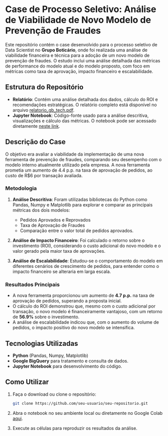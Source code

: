 # Case de Processo Seletivo: Análise de Viabilidade de Novo Modelo de Prevenção de Fraudes

Este repositório contém o case desenvolvido para o processo seletivo de Data Scientist no **Grupo Boticário**, onde foi realizada uma análise de viabilidade financeira e técnica para a adoção de um novo modelo de prevenção de fraudes. O estudo inclui uma análise detalhada das métricas de performance do modelo atual e do modelo proposto, com foco em métricas como taxa de aprovação, impacto financeiro e escalabilidade.

## Estrutura do Repositório

- **Relatório**: Contém uma análise detalhada dos dados, cálculo do ROI e recomendações estratégicas. O relatório completo está disponível no arquivo [relatorio_gb_tech.pdf](link).
- **Jupyter Notebook**: Código-fonte usado para a análise descritiva, visualizações e cálculo das métricas. O notebook pode ser acessado diretamente [neste link](https://colab.research.google.com/drive/1dfolUTaFLeQ1-wN1KsWU9ySSQ7MoSmPD?usp=sharing).

## Descrição do Case

O objetivo era avaliar a viabilidade da implementação de uma nova ferramenta de prevenção de fraudes, comparando seu desempenho com o modelo interno atualmente utilizado pela empresa. A nova ferramenta prometia um aumento de 4.4 p.p. na taxa de aprovação de pedidos, ao custo de R$6 por transação avaliada.

### Metodologia

1. **Análise Descritiva**: Foram utilizadas bibliotecas do Python como Pandas, Numpy e Matplotlib para explorar e comparar as principais métricas dos dois modelos:
   - Pedidos Aprovados e Reprovados
   - Taxa de Aprovação de Fraudes
   - Comparação entre o valor total de pedidos aprovados.

2. **Análise de Impacto Financeiro**: Foi calculado o retorno sobre o investimento (ROI), considerando o custo adicional do novo modelo e o valor gerado pela maior taxa de aprovações.

3. **Análise de Escalabilidade**: Estudou-se o comportamento do modelo em diferentes cenários de crescimento de pedidos, para entender como o impacto financeiro se alteraria em larga escala.

### Resultados Principais

- A nova ferramenta proporcionou um aumento de **4.7 p.p.** na taxa de aprovação de pedidos, superando a proposta inicial.
- O cálculo do ROI demonstrou que, mesmo com o custo adicional por transação, o novo modelo é financeiramente vantajoso, com um retorno de **56.9%** sobre o investimento.
- A análise de escalabilidade indicou que, com o aumento do volume de pedidos, o impacto positivo do novo modelo se intensifica.

## Tecnologias Utilizadas

- **Python** (Pandas, Numpy, Matplotlib)
- **Google BigQuery** para tratamento e consulta de dados.
- **Jupyter Notebook** para desenvolvimento do código.

## Como Utilizar

1. Faça o download ou clone o repositório:
   ```bash
   git clone https://github.com/seu-usuario/seu-repositorio.git
   ```

2. Abra o notebook no seu ambiente local ou diretamente no Google Colab [aqui](https://colab.research.google.com/drive/1dfolUTaFLeQ1-wN1KsWU9ySSQ7MoSmPD?usp=sharing).

3. Execute as células para reproduzir os resultados da análise.
